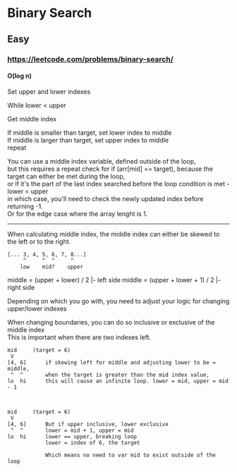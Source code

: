 # Binary Search
## Easy
### https://leetcode.com/problems/binary-search/
#### O(log n)



Set upper and lower indexes  

While lower < upper

Get middle index  

If middle is smaller than target, set lower index to middle  
If middle is larger than target, set upper index to middle  
repeat  

You can use a middle index variable, defined outside of the loop,  
but this requires a repeat check for if (arr[mid] == target), 
because the target can either be met during the loop,  
or if it's the part of the last index searched before the loop condition is met - lower < upper  
in which case, you'll need to check the newly updated index before returning -1.  
Or for the edge case where the array lenght is 1.  


---

When calculating middle index, the middle index can either be skewed to the left or to the right.  

	[... 3, 4, 5, 6, 7, 8...]	
		 ^	   ^  ^	    ^
		low	   mid?	   upper  
		
middle = (upper + lower) / 2  		|- left side 
middle = (upper + lower + 1) / 2	|- right side

Depending on which you go with, you need to adjust your logic for changing upper/lower indexes  

When changing boundaries, you can do so inclusive or exclusive of the middle index  
This is important when there are two indexes left.  
	
	mid		(target = 6)
	 V
	[4, 6]		if skewing left for middle and adjusting lower to be = middle,
	 ^	^		when the target is greater than the mid index value, 
	lo	hi		this will cause an infinite loop. lower = mid, upper = mid - 1
	

	
	mid		(target = 6)
	 V
	[4, 6]		But if upper inclusive, lower exclusive
	 ^	^		lower = mid + 1, upper = mid
	lo	hi		lower == upper, breaking loop
				lower = index of 6, the target
				
				Which means no need to var mid to exist outside of the loop  				
				




